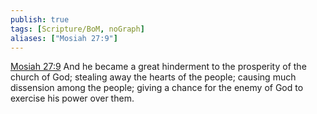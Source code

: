 ```yaml
---
publish: true
tags: [Scripture/BoM, noGraph]
aliases: ["Mosiah 27:9"]
---
```

[Mosiah 27:9](https://churchofjesuschrist.org/study/scriptures/bofm/mosiah/27?lang=eng&id=p9#p9) And he became a great hinderment to the prosperity of the church of God; stealing away the hearts of the people; causing much dissension among the people; giving a chance for the enemy of God to exercise his power over them.
